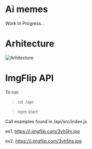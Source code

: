 # Ai memes

Work In Progress...

# Arhitecture

![Arhitecture](https://github.com/schesa/ai-memes/blob/master/Web-Arhitecture-EN.png)

# ImgFlip API

To run
> cd ./api

> npm start

Call examples found in /api/src/index.js

ex1. https://i.imgflip.com/3vh5hr.jpg

ex2. https://i.imgflip.com/3vh5hs.jpg

